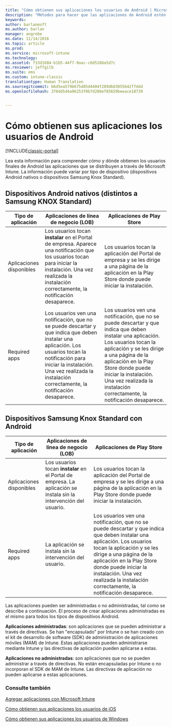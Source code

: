 ```yaml
---
title: "Cómo obtienen sus aplicaciones los usuarios de Android | Microsoft Docs"
description: "Métodos para hacer que las aplicaciones de Android estén disponibles para los usuarios finales"
keywords: 
author: barlanmsft
ms.author: barlan
manager: angrobe
ms.date: 11/14/2016
ms.topic: article
ms.prod: 
ms.service: microsoft-intune
ms.technology: 
ms.assetid: f33d1684-b1b5-44f7-9aac-c6d5186a5d7c
ms.reviewer: jeffgilb
ms.suite: ems
ms.custom: intune-classic
translationtype: Human Translation
ms.sourcegitcommit: b6d5ea579b675d85d4404f289db83055642ffddd
ms.openlocfilehash: 370dd5d4a96253f0b7d208ef85659beeace18739


---
```



# <a name="how-your-android-users-get-their-apps"></a>Cómo obtienen sus aplicaciones los usuarios de Android

[!INCLUDE[classic-portal](../includes/classic-portal.md)]

Lea esta información para comprender cómo y dónde obtienen los usuarios finales de Android las aplicaciones que se distribuyen a través de Microsoft Intune. La información puede variar por tipo de dispositivo (dispositivos Android nativos o dispositivos Samsung Knox Standard).

## <a name="native-non-samsung-knox-standard-android-devices"></a>Dispositivos Android nativos (distintos a Samsung KNOX Standard)

| Tipo de aplicación | Aplicaciones de línea de negocio (LOB) | Aplicaciones de Play Store  |
| ------------- |-------------| -----|
| Aplicaciones disponibles      | Los usuarios tocan **instalar** en el Portal de empresa. Aparece una notificación que los usuarios tocan para iniciar la instalación. Una vez realizada la instalación correctamente, la notificación desaparece. | Los usuarios tocan la aplicación del Portal de empresa y se les dirige a una página de la aplicación en la Play Store donde puede iniciar la instalación.|
| Required apps      | Los usuarios ven una notificación, que no se puede descartar y que indica que deben instalar una aplicación. Los usuarios tocan la notificación para iniciar la instalación. Una vez realizada la instalación correctamente, la notificación desaparece.    | Los usuarios ven una notificación, que no se puede descartar y que indica que deben instalar una aplicación. Los usuarios tocan la aplicación y se les dirige a una página de la aplicación en la Play Store donde puede iniciar la instalación. Una vez realizada la instalación correctamente, la notificación desaparece. |

## <a name="samsung-knox-standard-android-devices"></a>Dispositivos Samsung Knox Standard con Android

| Tipo de aplicación | Aplicaciones de línea de negocio (LOB) | Aplicaciones de Play Store  |
| ------------- |-------------| -----|
| Aplicaciones disponibles      | Los usuarios tocan **instalar** en el Portal de empresa. La aplicación se instala sin la intervención del usuario. | Los usuarios tocan la aplicación del Portal de empresa y se les dirige a una página de la aplicación en la Play Store donde puede iniciar la instalación.|
| Required apps      | La aplicación se instala sin la intervención del usuario.    | Los usuarios ven una notificación, que no se puede descartar y que indica que deben instalar una aplicación. Los usuarios tocan la aplicación y se les dirige a una página de la aplicación en la Play Store donde puede iniciar la instalación. Una vez realizada la instalación correctamente, la notificación desaparece. |

Las aplicaciones pueden ser administradas o no administradas, tal como se describe a continuación. El proceso de crear aplicaciones administradas es el mismo para todos los tipos de dispositivos Android.

**Aplicaciones administradas**: son aplicaciones que se pueden administrar a través de directivas. Se han "encapsulado" por Intune o se han creado con el kit de desarrollo de software (SDK) de administración de aplicaciones móviles (MAM) de Intune. Estas aplicaciones pueden administrarse mediante Intune y las directivas de aplicación pueden aplicarse a estas.

**Aplicaciones no administradas**: son aplicaciones que no se pueden administrar a través de directivas. No están encapsuladas por Intune o no incorporan el SDK de MAM de Intune. Las directivas de aplicación no pueden aplicarse a estas aplicaciones.

### <a name="see-also"></a>Consulte también
[Agregar aplicaciones con Microsoft Intune](/intune/deploy-use/add-apps)

[Cómo obtienen sus aplicaciones los usuarios de iOS](how-your-ios-users-get-their-apps.md)

[Cómo obtienen sus aplicaciones los usuarios de Windows](how-your-windows-users-get-their-apps.md)



<!--HONumber=Dec16_HO2-->


